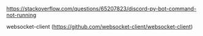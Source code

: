 
https://stackoverflow.com/questions/65207823/discord-py-bot-command-not-running

websocket-client (https://github.com/websocket-client/websocket-client)
